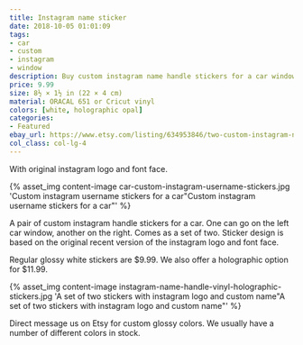 ```yaml
---
title: Instagram name sticker
date: 2018-10-05 01:01:09
tags:
- car
- custom
- instagram
- window
description: Buy custom instagram name handle stickers for a car window. Sticker made of glossy ORACAL or holographic Cricut vinyls.
price: 9.99
size: 8½ × 1½ in (22 × 4 cm)
material: ORACAL 651 or Cricut vinyl
colors: [white, holographic opal]
categories:
- Featured
ebay_url: https://www.etsy.com/listing/634953846/two-custom-instagram-name-handle-vinyl
col_class: col-lg-4
---
```


With original instagram logo and font face.

<!-- more -->
{% asset_img content-image car-custom-instagram-username-stickers.jpg 'Custom instagram username stickers for a car"Custom instagram username stickers for a car"' %}

A pair of custom instagram handle stickers for a car. One can go on the left car window, another on the right. Comes as a set of two. Sticker design is based on the original recent version of the instagram logo and font face.

Regular glossy white stickers are $9.99. We also offer a holographic option for $11.99.

{% asset_img content-image instagram-name-handle-vinyl-holographic-stickers.jpg 'A set of two stickers with instagram logo and custom name"A set of two stickers with instagram logo and custom name"' %}

Direct message us on Etsy for custom glossy colors. We usually have a number of different colors in stock.
